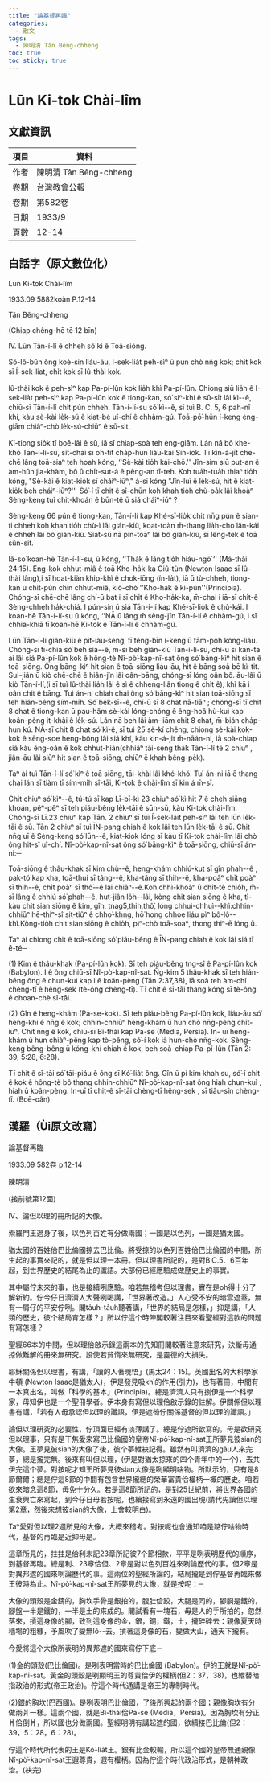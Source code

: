 ```yaml
---
title: "論基督再臨"
categories:
  - 散文
tags:
  - 陳明清 Tân Bêng-chheng
toc: true
toc_sticky: true
---
```


# Lūn Ki-tok Chài-lîm

## 文獻資訊

| 項目 | 資料 |
|---|---|
| 作者 | 陳明清 Tân Bêng-chheng |
| 卷期 | 台灣教會公報 |
| 卷期 | 第582卷 |
| 日期 | 1933/9 |
| 頁數 | 12-14 |

## 白話字（原文數位化）

Lūn Ki-tok Chài-lîm

1933.09 5882koàn P.12-14

Tân Bêng-chheng

(Chiap chêng-hō tē 12 bīn)

IV. Lūn Tān-í-lí ê chheh só͘ kì ê Toā-siōng.

Só-lô-bûn ông koè-sin liáu-āu, I-sek-lia̍t peh-sìⁿ ū pun chò nn̄g kok; chi̍t kok sī Í-sek-liat, chi̍t kok sī Iû-thài kok.

Iû-thài kok ê peh-sìⁿ kap Pa-pí-lûn kok lia̍h khì Pa-pí-lûn. Chiong siū lia̍h ê I-sek-lia̍t peh-sìⁿ kap Pa-pí-lûn kok ê tiong-kan, só͘ siⁿ-khí ê sū-si̍t lâi kì--ê, chiū-sī Tān-í-lí chi̍t pún chheh. Tān-í-lí-su só͘ kì--ê, sī tuì B. C. 5, 6 pah-nî khí, kàu sè-kài le̍k-sú ê kiat-bé uî-chí ê chhàm-gú. Toā-pō͘-hūn í-keng èng-giām chiâⁿ-chò le̍k-sú-chiūⁿ ê sū-si̍t.

Kî-tiong sio̍k tī boē-lâi ê sū, iā sī chiap-soà teh èng-giām. Lán nā bô khe-khó Tān-í-lí-su, si̍t-chāi sī oh-tit cha̍p-hun liáu-kái Sin-iok. Tī kin-á-ji̍t chē-chē lâng toā-siaⁿ teh hoah kóng, ‘'Sè-kài tio̍h kái-chō.'' Jîn-sim siū put-an ê àm-hûn jia-khàm, bô ū chi̍t-sut-á ê pêng-an tī-teh. Koh tua̍h-tua̍h thiaⁿ tio̍h kóng, "Sè-kài ê kiat-kio̍k sī cháiⁿ-iūⁿ," á-sī kóng "Jîn-luī ê le̍k-sú, hit ê kiat-kio̍k beh cháiⁿ-iūⁿ?''  Só͘-í tī chit ê sî-chūn koh khah tio̍h chù-ba̍k lâi khoàⁿ Sèng-keng tuì chit-khoán ê būn-tê ū siá cháiⁿ-iūⁿ ?

Sèng-keng 66 pún ê tiong-kan, Tān-í-lí kap Khé-sī-lio̍k chit nn̄g pún ê sian-ti chheh koh khah tio̍h chù-ì lâi gián-kiù, koat-toàn m̄-thang lia̍h-chò lân-kái ê chheh lâi bô gián-kiù. Siat-sú nā pîn-toāⁿ lâi bô gián-kiù, sī lêng-tek ê toā sûn-sit.

Iâ-so͘ koan-hē Tān-í-lí-su, ū kóng, ‘'Tha̍k ê lâng tio̍h hiáu-ngō͘ ‘' (Má-thài 24:15). Eng-kok chhut-miâ ê toā Kho-ha̍k-ka Giû-tùn (Newton Isaac sī Iû-thài lâng),i sī hoat-kiàn khip-khì ê chok-iōng (ín-la̍t), iā ū tù-chheh, tiong-kan ū chi̍t-pún chin chhut-miâ, kiò-chò ‘'Kho-ha̍k ê ki-pún''(Principia). Chóng-sī chē-chē lâng chí-ū bat i sī chi̍t ê Kho-ha̍k-ka, m̄-chai i iā-sī chi̍t-ê Sèng-chheh ha̍k-chiá. I pún-sin ū siá Tān-í-lí kap Khé-sī-lio̍k ê chù-kái. I koan-hē Tān-í-lí-su ū kóng, ‘'NĀ ū lâng m̄ sêng-jīn Tān-í-lí ê chhàm-gú, i sī chhia-khiā tī koan-hē Ki-tok ê Tān-í-lí ê chhàm-gú.

Lūn Tān-í-lí gián-kiù ê pit-iàu-sèng, tī téng-bīn í-keng ū tām-po̍h kóng-liáu. Chóng-sī tī-chia só͘ beh siá--ê, m̄-sī beh gián-kiù Tān-í-lí-sū, chí-ū sī kan-ta ài lâi siá Pa-pí-lûn kok ê hông-tè Nî-pò͘-kap-nî-sat ông só͘ bāng-kìⁿ hit sian ê toā-siōng. Ông bāng-kìⁿ hit sian ê toā-siōng liáu-āu, hit ê bāng soà bē kì-tit. Sui-jiân ū kiò chē-chē ê hiân-jîn lâi oân-bāng, chóng-sī lóng oân bô. āu-lâi ū kiò Tān-í-lí,(i sī tuì Iû-thài lia̍h lâi ê sì ê chheng-liân tiong ê chi̍t ê), khì kā i oân chit ê bāng. Tuì án-ni chiah chai ông só͘ bāng-kìⁿ hit sian toā-siōng sī teh hián-bêng sím-mi̍h. Só͘ be̍k-sī--ê, chí-ū sī 8 chat nā-tiāⁿ ; chóng-sī tī chit 8 chat ê tiong-kan ū pau-hâm sè-kài lóng-chóng ê êng-hoâ hù-kuì kap koân-pèng it-khài ê le̍k-sú. Lán nā beh lâi àm-liām chit 8 chat, m̄-bián cha̍p-hun kú. NĀ-sī chit 8 chat só͘ kì-ê, sī tuì 25 sè-kí chêng, chiong sè-kài kok-kok ê sēng-soe heng-bông lâi siá khí, kàu kin-á-ji̍t m̄-nāán-ni, iā soà-chiap siá kàu éng-oán ê kok chhut-hiān(chhiáⁿ tāi-seng tha̍k Tān-í-lí tē 2 chiuⁿ , jiân-āu lâi siūⁿ hit sian ê toā-siōng, chiūⁿ ē khah bêng-pe̍k).

Taⁿ ài tuì Tān-í-lí só͘ kìⁿ ê toā siōng, tāi-khài lâi khé-khó. Tuì án-ni iā ē thang chai lán sī tiàm tī sím-mi̍h sî-tāi, Ki-tok ê chài-lîm sī kin á m̄-sī.

Chit chiuⁿ só͘ kìⁿ--ê, tú-tú sī kap Lī-bī-kì 23 chiuⁿ só͘ kì hit 7 ê cheh siāng khoán, pêⁿ-pêⁿ sī teh piáu-bêng le̍k-tāi ê sūn-sū, kàu Ki-tok chài-lîm. Chóng-sī Lī.23 chiuⁿ kap Tān. 2 chiuⁿ sī tuì Í-sek-la̍it peh-sìⁿ lâi teh lūn le̍k-tāi ê sū. Tān 2 chiuⁿ sī tuì ĪN-pang chiah ê kok lâi teh lūn le̍k-tāi ê sū. Chit nn̄g uī ê Sèng-keng só͘ lūn--ê, kiat-kiok lóng sī kàu tī Ki-tok chài-lîm lâi chò ông hit-sî uî-chí. Nî-pò͘-kap-nî-sat ông só͘ bāng-kìⁿ ê toā-siōng, chiū-sī án-ni:─

Toā-siōng ê thâu-khak sī kim chù--ê, heng-khám chhiú-kut sī gîn phah--ê , pak-tó͘ kap kha, toā-thuí sī tâng--ê, kha-tâng sī thih--ê, kha-poâⁿ chi̍t poàⁿ sī thih--ê, chi̍t poàⁿ sī thô͘--ê lâi chiâⁿ--ê.Koh chhì-khoàⁿ ū chi̍t-tè chio̍h, m̄-sī lâng ê chhiú só͘ phah--ê, hut-jiân lo̍h--lâi, kòng chit sian siōng ê kha, tì-kàu chit sian siōng ê kim, gîn, tnag5,thih,thô͘, lóng chhuì-chhuì--khì:chhin-chhiūⁿ hē-thiⁿ-sî sit-tiûⁿ ê chho͘-khng, hō͘ hong chhoe liáu pìⁿ bô-lô--khì.Kòng-tio̍h chit sian siōng ê chio̍h, pìⁿ-chò toā-soaⁿ, thong thiⁿ-ē lóng ū.

Taⁿ ài chiong chit ê toā-siōng só͘ piáu-bêng ê ĪN-pang chiah ê kok lâi siá tī ē-té─

(1) Kim ê thâu-khak (Pa-pí-lûn kok). Sī teh piáu-bêng tng-sî ê Pa-pí-lûn kok (Babylon). I ê ông chiū-sī Nî-pò͘-kap-nî-sat. N̂g-kim 5 thâu-khak sī teh hián-bêng ông ê chun-kuì kap i ê koân-pèng (Tān 2:37,38), iā soà teh àm-chí chèng-tī ê hêng-sek (tè-ông chèng-tī). Tī chit ê sî-tāi thang kóng sī tè-ông ê choan-chè sî-tāi.

(2) Gîn ê heng-khám (Pa-se-kok). Sī teh piáu-bêng Pa-pí-lûn kok, liáu-āu só͘ heng-khí ê nn̄g ê kok; chhin-chhiūⁿ heng-khám ū hun chò nn̄g-pêng chi̍t-iūⁿ. Chit nn̄g ê kok, chiū-sī Bí-thài kap Pa-se (Media, Persia). In- uī heng-khám ū hun chiàⁿ-pêng kap tò-pêng, só͘-í kok iā hun-chò nn̄g-kok. Sèng-keng bêng-bêng ū kóng-khí chiah ê kok, beh soà-chiap Pa-pí-lûn (Tān 2: 39, 5:28, 6:28).

Tī chit ê sî-tāi só͘ tāi-piáu ê ông sī Kó͘-lia̍t ông. Gîn ū pí kim khah su, só͘-í chit ê kok ê hông-tè bô thang chhin-chhiūⁿ Nî-pò͘-kap-nî-sat ông hiah chun-kuì , hiah ū koân-pèng. In-uī tī chit-ê sî-tāi chèng-tī hêng-sek , sī tiâu-sîn chèng-tī. (Boē-oân)

## 漢羅（Ùi原文改寫）

論基督再臨

1933.09 582卷 p.12-14

陳明清

(接前號第12面)

IV、論但以理的冊所記的大像。

索羅門王過身了後，以色列百姓有分做兩國；一國是以色列，一國是猶太國。

猶太國的百姓佮巴比倫國掠去巴比倫。將受掠的以色列百姓佮巴比倫國的中間，所生起的事實來記的，就是但以理一本冊。但以理書所記的，是對B.C.5、6百年起，到世界歷史的結尾為止的讖語。大部份已經應驗成做歷史上的事實。

其中屬佇未來的事，也是接續咧應驗。咱若無稽考但以理書，實在是oh得十分了解新約。佇今仔日濟濟人大聲咧喝講，「世界著改造。」人心受不安的暗雲遮蓋，無有一屑仔的平安佇咧。閣ta̍uh-ta̍uh聽著講，「世界的結局是怎樣，」抑是講，「人類的歷史，彼个結局育怎樣？」所以佇這个時陣閣較著注目來看聖經對這款的問題有寫怎樣？

聖經66本的中間，但以理佮啟示錄這兩本的先知冊閣較著注意來研究，決斷毋通掠做難解的冊來無研究。設使若貧惰來無研究，是靈德的大損失。

耶穌關係但以理書，有講，「讀的人著曉悟」(馬太24：15)。英國出名的大科學家牛頓 (Newton Isaac是猶太人)，伊是發見吸khì的作用(引力)，也有著冊，中間有一本真出名，叫做「科學的基本」(Principia)。總是濟濟人只有捌伊是一个科學家，毋知伊也是一个聖冊學者。伊本身有寫但以理佮啟示錄的註解。伊關係但以理書有講，「若有人毋承認但以理的讖語，伊是遮徛佇關係基督的但以理的讖語。」

論但以理研究的必要性，佇頂面已經有淡薄講了。總是佇遮所欲寫的，毋是欲研究但以理事，只有是干焦愛來寫巴比倫國的皇帝Nî-pò͘-kap-nî-sat王所夢見彼sian的大像。王夢見彼sian的大像了後，彼个夢紲袂記得。雖然有叫濟濟的gâu人來完夢，總是攏完無。後來有叫但以理，(伊是對猶太掠來的四个青年中的一个)，去共伊完這个夢。對按呢才知王所夢見彼sian大像是咧顯明啥物。所默示的，只有是8節爾爾；總是佇這8節的中間有包含世界攏總的榮華富貴佮權柄一概的歷史。咱若欲來暗念這8節，毋免十分久。若是這8節所記的，是對25世紀前，將世界各國的生衰興亡來寫起，到今仔日毋若按呢，也續接寫到永遠的國出現(請代先讀但以理第2章，然後來想彼sian的大像，上會較明白)。

Taⁿ愛對但以理2週所見的大像，大概來稽考。對按呢也會通知咱是踮佇啥物時代，基督的再臨是近抑毋是。

這章所見的，拄拄是佮利未記23章所記彼7个節相款，平平是咧表明歷代的順序，到基督再臨。總是利、23章佮但、2章是對以色列百姓來咧論歷代的事。但2章是對異邦遮的國來咧論歷代的事。這兩位的聖經所論的，結局攏是到佇基督再臨來做王彼時為止。Nî-pò͘-kap-nî-sat王所夢見的大像，就是按呢：─

大像的頭殼是金鑄的，胸坎手骨是銀拍的，腹肚佮跤，大腿是同的，腳胴是鐵的，腳盤一半是鐵的，一半是土的來成的。閣試看有一塊石，毋是人的手所拍的，忽然落來，摃這身像的腳，致到這身像的金，銀，銅，鐵，土，攏碎碎去：親像夏天時穡場的粗糠，予風吹了變無lô--去。摃著這身像的石，變做大山，通天下攏有。

今愛將這个大像所表明的異邦遮的國來寫佇下底－

(1)金的頭殼(巴比倫國)。是咧表明當時的巴比倫國 (Babylon)。伊的王就是Nî-pò͘-kap-nî-sat。黃金的頭殼是咧顯明王的尊貴佮伊的權柄(但2：37，38)，也紲替暗指政治的形式(帝王政治)。佇這个時代通講是帝王的專制時代。

(2)銀的胸坎(巴西國)。是咧表明巴比倫國，了後所興起的兩个國；親像胸坎有分做兩爿一樣。這兩个國，就是Bí-thài佮Pa-se (Media，Persia)。因為胸坎有分正爿佮倒爿，所以國也分做兩國。聖經明明有講起遮的國，欲續接巴比倫(但2：39，5：28，6：28)。

佇這个時代所代表的王是Kó͘-lia̍t王。銀有比金較輸，所以這个國的皇帝無通親像Nî-pò͘-kap-nî-sat王遐尊貴，遐有權柄。因為佇這个時代政治形式，是朝神政治。(袂完)
